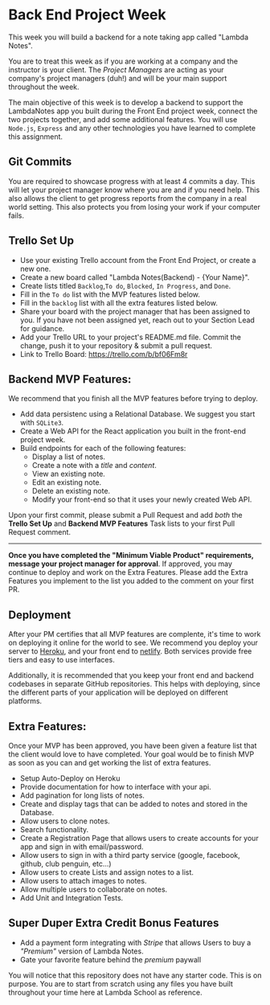 # Back End Project Week

This week you will build a backend for a note taking app called "Lambda Notes".

You are to treat this week as if you are working at a company and the instructor is your client. The _Project Managers_ are acting as your company's project managers (duh!) and will be your main support throughout the week.

The main objective of this week is to develop a backend to support the LambdaNotes app you built during the Front End project week, connect the two projects together, and add some additional features. You will use `Node.js`, `Express` and any other technologies you have learned to complete this assignment.

## Git Commits

You are required to showcase progress with at least 4 commits a day. This will let your project manager know where you are and if you need help. This also allows the client to get progress reports from the company in a real world setting. This also protects you from losing your work if your computer fails.

## Trello Set Up

- Use your existing Trello account from the Front End Project, or create a new one.
- Create a new board called "Lambda Notes(Backend) - {Your Name}".
- Create lists titled `Backlog`,`To do`, `Blocked`, `In Progress`, and `Done`.
- Fill in the `To do` list with the MVP features listed below.
- Fill in the `backlog` list with all the extra features listed below.
- Share your board with the project manager that has been assigned to you. If you have not been assigned yet, reach out to your Section Lead for guidance.
- Add your Trello URL to your project's README.md file. Commit the change, push it to your repository & submit a pull request.
- Link to Trello Board: https://trello.com/b/bf06Fm8r

## Backend MVP Features:

We recommend that you finish all the MVP features before trying to deploy.

- Add data persistenc using a Relational Database. We suggest you start with `SQLite3`.
- Create a Web API for the React application you built in the front-end project week.
- Build endpoints for each of the following features:
  - Display a list of notes.
  - Create a note with a _title_ and _content_.
  - View an existing note.
  - Edit an existing note.
  - Delete an existing note.
  - Modify your front-end so that it uses your newly created Web API.

Upon your first commit, please submit a Pull Request and add _both_ the **Trello Set Up** and **Backend MVP Features** Task lists to your first Pull Request comment.

---

**Once you have completed the "Minimum Viable Product" requirements, message your project manager for approval**. If approved, you may continue to deploy and work on the Extra Features. Please add the Extra Features you implement to the list you added to the comment on your first PR.

## Deployment

After your PM certifies that all MVP features are complente, it's time to work on deploying it online for the world to see. We recommend you deploy your server to [Heroku](https://devcenter.heroku.com/articles/getting-started-with-nodejs#introduction), and your front end to [netlify](https://www.netlify.com/blog/2016/09/29/a-step-by-step-guide-deploying-on-netlify/). Both services provide free tiers and easy to use interfaces.

Additionally, it is recommended that you keep your front end and backend codebases in separate GitHub repositories. This helps with deploying, since the different parts of your application will be deployed on different platforms.

## Extra Features:

Once your MVP has been approved, you have been given a feature list that the client would love to have completed. Your goal would be to finish MVP as soon as you can and get working the list of extra features.

- Setup Auto-Deploy on Heroku
- Provide documentation for how to interface with your api.
- Add pagination for long lists of notes.
- Create and display tags that can be added to notes and stored in the Database.
- Allow users to clone notes.
- Search functionality.
- Create a Registration Page that allows users to create accounts for your app and sign in with email/password.
- Allow users to sign in with a third party service (google, facebook, github, club penguin, etc...)
- Allow users to create Lists and assign notes to a list.
- Allow users to attach images to notes.
- Allow multiple users to collaborate on notes.
- Add Unit and Integration Tests.

## Super Duper Extra Credit Bonus Features

- Add a payment form integrating with _Stripe_ that allows Users to buy a _"Premium"_ version of Lambda Notes.
- Gate your favorite feature behind the _premium_ paywall

You will notice that this repository does not have any starter code. This is on purpose. You are to start from scratch using any files you have built throughout your time here at Lambda School as reference.
